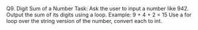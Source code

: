 Q9. Digit Sum of a Number
Task: Ask the user to input a number like 942. Output the sum of its digits using a loop.
Example: 9 + 4 + 2 = 15
Use a for loop over the string version of the number, convert each to int.